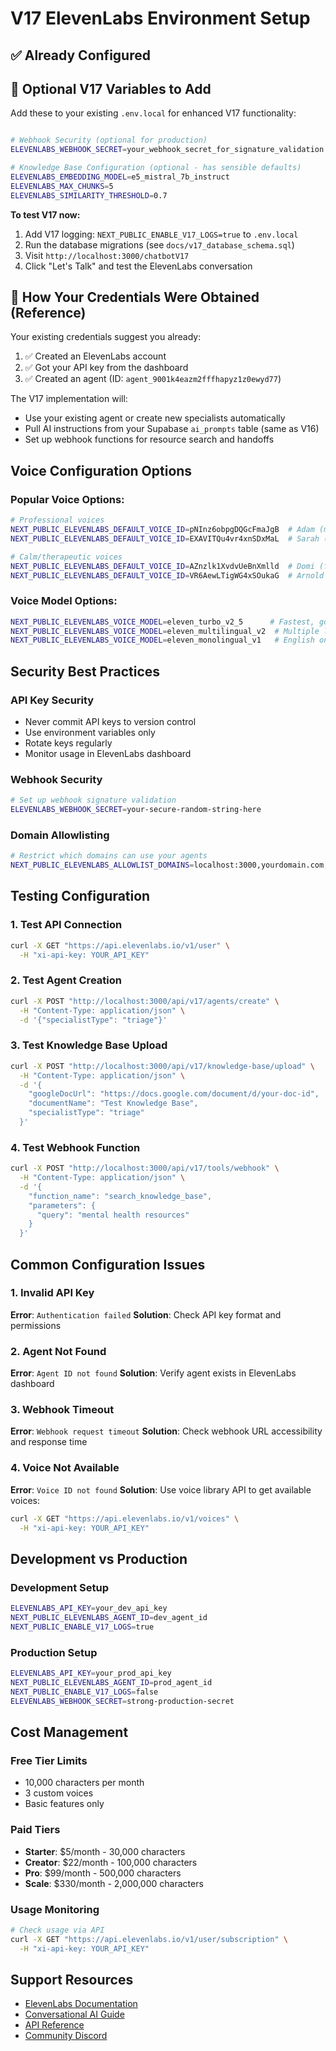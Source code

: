 # V17 ElevenLabs Environment Setup

## ✅ Already Configured



## 🔧 Optional V17 Variables to Add

Add these to your existing `.env.local` for enhanced V17 functionality:

```bash

# Webhook Security (optional for production)
ELEVENLABS_WEBHOOK_SECRET=your_webhook_secret_for_signature_validation

# Knowledge Base Configuration (optional - has sensible defaults)
ELEVENLABS_EMBEDDING_MODEL=e5_mistral_7b_instruct
ELEVENLABS_MAX_CHUNKS=5
ELEVENLABS_SIMILARITY_THRESHOLD=0.7
```


**To test V17 now:**
1. Add V17 logging: `NEXT_PUBLIC_ENABLE_V17_LOGS=true` to `.env.local`
2. Run the database migrations (see `docs/v17_database_schema.sql`)
3. Visit `http://localhost:3000/chatbotV17`
4. Click "Let's Talk" and test the ElevenLabs conversation

## 🔧 How Your Credentials Were Obtained (Reference)

Your existing credentials suggest you already:
1. ✅ Created an ElevenLabs account
2. ✅ Got your API key from the dashboard  
3. ✅ Created an agent (ID: `agent_9001k4eazm2fffhapyz1z0ewyd77`)

The V17 implementation will:
- Use your existing agent or create new specialists automatically
- Pull AI instructions from your Supabase `ai_prompts` table (same as V16)
- Set up webhook functions for resource search and handoffs

## Voice Configuration Options

### Popular Voice Options:
```bash
# Professional voices
NEXT_PUBLIC_ELEVENLABS_DEFAULT_VOICE_ID=pNInz6obpgDQGcFmaJgB  # Adam (male, professional)
NEXT_PUBLIC_ELEVENLABS_DEFAULT_VOICE_ID=EXAVITQu4vr4xnSDxMaL  # Sarah (female, professional)

# Calm/therapeutic voices  
NEXT_PUBLIC_ELEVENLABS_DEFAULT_VOICE_ID=AZnzlk1XvdvUeBnXmlld  # Domi (female, warm)
NEXT_PUBLIC_ELEVENLABS_DEFAULT_VOICE_ID=VR6AewLTigWG4xSOukaG  # Arnold (male, calm)
```

### Voice Model Options:
```bash
NEXT_PUBLIC_ELEVENLABS_VOICE_MODEL=eleven_turbo_v2_5      # Fastest, good quality
NEXT_PUBLIC_ELEVENLABS_VOICE_MODEL=eleven_multilingual_v2  # Multiple languages
NEXT_PUBLIC_ELEVENLABS_VOICE_MODEL=eleven_monolingual_v1   # English only, highest quality
```

## Security Best Practices

### API Key Security
- Never commit API keys to version control
- Use environment variables only
- Rotate keys regularly
- Monitor usage in ElevenLabs dashboard

### Webhook Security
```bash
# Set up webhook signature validation
ELEVENLABS_WEBHOOK_SECRET=your-secure-random-string-here
```

### Domain Allowlisting
```bash
# Restrict which domains can use your agents
NEXT_PUBLIC_ELEVENLABS_ALLOWLIST_DOMAINS=localhost:3000,yourdomain.com,*.vercel.app
```

## Testing Configuration

### 1. Test API Connection
```bash
curl -X GET "https://api.elevenlabs.io/v1/user" \
  -H "xi-api-key: YOUR_API_KEY"
```

### 2. Test Agent Creation
```bash
curl -X POST "http://localhost:3000/api/v17/agents/create" \
  -H "Content-Type: application/json" \
  -d '{"specialistType": "triage"}'
```

### 3. Test Knowledge Base Upload
```bash
curl -X POST "http://localhost:3000/api/v17/knowledge-base/upload" \
  -H "Content-Type: application/json" \
  -d '{
    "googleDocUrl": "https://docs.google.com/document/d/your-doc-id",
    "documentName": "Test Knowledge Base",
    "specialistType": "triage"
  }'
```

### 4. Test Webhook Function
```bash
curl -X POST "http://localhost:3000/api/v17/tools/webhook" \
  -H "Content-Type: application/json" \
  -d '{
    "function_name": "search_knowledge_base",
    "parameters": {
      "query": "mental health resources"
    }
  }'
```

## Common Configuration Issues

### 1. Invalid API Key
**Error**: `Authentication failed`
**Solution**: Check API key format and permissions

### 2. Agent Not Found  
**Error**: `Agent ID not found`
**Solution**: Verify agent exists in ElevenLabs dashboard

### 3. Webhook Timeout
**Error**: `Webhook request timeout`
**Solution**: Check webhook URL accessibility and response time

### 4. Voice Not Available
**Error**: `Voice ID not found`
**Solution**: Use voice library API to get available voices:
```bash
curl -X GET "https://api.elevenlabs.io/v1/voices" \
  -H "xi-api-key: YOUR_API_KEY"
```

## Development vs Production

### Development Setup
```bash
ELEVENLABS_API_KEY=your_dev_api_key
NEXT_PUBLIC_ELEVENLABS_AGENT_ID=dev_agent_id
NEXT_PUBLIC_ENABLE_V17_LOGS=true
```

### Production Setup
```bash
ELEVENLABS_API_KEY=your_prod_api_key
NEXT_PUBLIC_ELEVENLABS_AGENT_ID=prod_agent_id
NEXT_PUBLIC_ENABLE_V17_LOGS=false
ELEVENLABS_WEBHOOK_SECRET=strong-production-secret
```

## Cost Management

### Free Tier Limits
- 10,000 characters per month
- 3 custom voices
- Basic features only

### Paid Tiers
- **Starter**: $5/month - 30,000 characters
- **Creator**: $22/month - 100,000 characters  
- **Pro**: $99/month - 500,000 characters
- **Scale**: $330/month - 2,000,000 characters

### Usage Monitoring
```bash
# Check usage via API
curl -X GET "https://api.elevenlabs.io/v1/user/subscription" \
  -H "xi-api-key: YOUR_API_KEY"
```

## Support Resources

- [ElevenLabs Documentation](https://docs.elevenlabs.io/)
- [Conversational AI Guide](https://docs.elevenlabs.io/conversational-ai)
- [API Reference](https://docs.elevenlabs.io/api-reference)
- [Community Discord](https://discord.gg/elevenlabs)